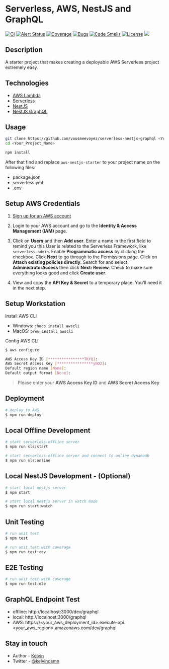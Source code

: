 # Serverless, AWS, NestJS and GraphQL

<p>
<a href="https://github.com/vousmeevoyez/serverless-nestjs-graphql/actions"><img src="https://github.com/vousmeevoyez/serverless-nestjs-graphql/workflows/Node.js%20CI/badge.svg" alt="CI"></a>
<a href="https://sonarcloud.io/dashboard?id=vousmeevoyez_aws-nestjs-starter"><img src="https://sonarcloud.io/api/project_badges/measure?project=vousmeevoyez_aws-nestjs-starter&metric=alert_status" alt="Alert Status"></a>
<a href="https://sonarcloud.io/component_measures?id=vousmeevoyez_aws-nestjs-starter&metric=coverage&view=list"><img src="https://sonarcloud.io/api/project_badges/measure?project=vousmeevoyez_aws-nestjs-starter&metric=coverage" alt="Coverage"></a>
<a href="https://sonarcloud.io/project/issues?id=vousmeevoyez_aws-nestjs-starter&resolved=false"><img src="https://sonarcloud.io/api/project_badges/measure?project=vousmeevoyez_aws-nestjs-starter&metric=bugs" alt="Bugs"></a>
<a href="https://sonarcloud.io/project/issues?id=vousmeevoyez_aws-nestjs-starter&resolved=false"><img src="https://sonarcloud.io/api/project_badges/measure?project=vousmeevoyez_aws-nestjs-starter&metric=code_smells" alt="Code Smells"></a>
<a href="https://github.com/vousmeevoyez/serverless-nestjs-graphql/blob/master/LICENSE"><img src="https://img.shields.io/github/license/vousmeevoyez/serverless-nestjs-graphql" alt="License"></a>
<a href="https://twitter.com/kelvindsmn"><img src="https://img.shields.io/twitter/follow/vousmeevoyezhk.svg?style=social&label=Follow"></a>
</p>

## Description

A starter project that makes creating a deployable AWS Serverless project extremely easy.

## Technologies

- [AWS Lambda](https://aws.amazon.com/lambda)
- [Serverless](https://serverless.com/framework/docs/providers/aws/)
- [NestJS](https://docs.nestjs.com/)
- [NestJS GraphQL](https://docs.nestjs.com/graphql/quick-start)

## Usage

```bash
git clone https://github.com/vousmeevoyez/serverless-nestjs-graphql <Your_Project_Name>
cd <Your_Project_Name>

npm install
```

After that find and replace `aws-nestjs-starter` to your project name on the following files:

- package.json
- serverless.yml
- .env

## Setup AWS Credentials

1. [Sign up for an AWS account](https://serverless.com/framework/docs/providers/aws/guide/credentials#sign-up-for-an-aws-account)

2. Login to your AWS account and go to the **Identity & Access Management (IAM)** page.

3. Click on **Users** and then **Add user**. Enter a name in the first field to remind you this User is related to the Serverless Framework, like `serverless-admin`. Enable **Programmatic access** by clicking the checkbox. Click **Next** to go through to the Permissions page. Click on **Attach existing policies directly**. Search for and select **AdministratorAccess** then click **Next: Review**. Check to make sure everything looks good and click **Create user**.

4. View and copy the **API Key & Secret** to a temporary place. You'll need it in the next step.

## Setup Workstation

Install AWS CLI

- Windows: `choco install awscli`
- MacOS: `brew install awscli`

Config AWS CLI

```bash
$ aws configure

AWS Access Key ID [****************TKYQ]:
AWS Secret Access Key [****************yNO2]:
Default region name [None]:
Default output format [None]:
```

> Please enter your **AWS Access Key ID** and **AWS Secret Access Key**

## Deployment

```bash
# deploy to AWS
$ npm run deploy
```

## Local Offline Development

```bash
# start serverless-offline server
$ npm run sls:start

# start serverless-offline server and connect to online dynamodb
$ npm run sls:online
```

## Local NestJS Development - (Optional)

```bash
# start local nestjs server
$ npm start

# start local nestjs server in watch mode
$ npm run start:watch
```

## Unit Testing

```bash
# run unit test
$ npm test

# run unit test with coverage
$ npm run test:cov
```

## E2E Testing

```bash
# run unit test with coverage
$ npm run test:e2e
```

## GraphQL Endpoint Test

- offline: http://localhost:3000/dev/graphql
- local: http://localhost:3000/graphql
- AWS: https://<your_aws_deployment_id>.execute-api.<your_aws_region>.amazonaws.com/dev/graphql


## Stay in touch

- Author - [Kelvin](mailto:kelvindsmn@gmail.com)
- Twitter - [@kelvindsmn](https://twitter.com/kelvindsmn)
